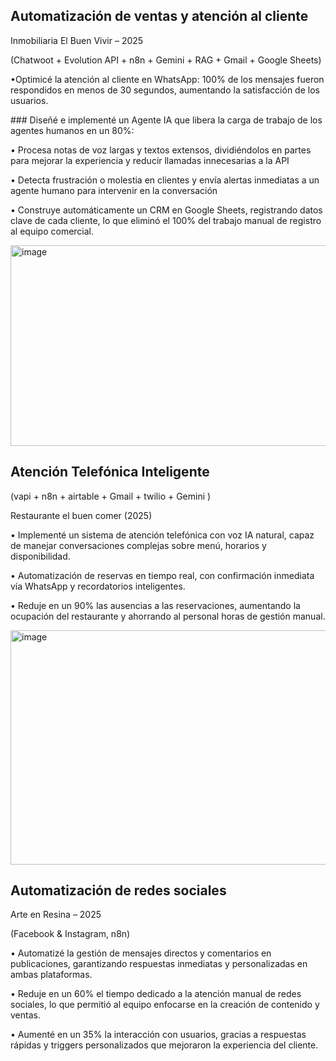 ## Automatización de ventas y atención al cliente
<p>Inmobiliaria El Buen Vivir – 2025</p>
<p>(Chatwoot + Evolution API + n8n + Gemini + RAG + Gmail + Google Sheets)</p>

<p>•Optimicé la atención al cliente en WhatsApp: 100% de los mensajes fueron respondidos en menos de 30 segundos, aumentando la satisfacción de los usuarios. </p> 
### Diseñé e implementé un Agente IA que libera la carga de trabajo de los agentes humanos en un 80%:
<p> • Procesa notas de voz largas y textos extensos, dividiéndolos en partes para mejorar la experiencia y reducir llamadas innecesarias a la API  </p>
<p>• Detecta frustración o molestia en clientes y envía alertas inmediatas a un agente humano para intervenir en la conversación </p>
<p>• Construye automáticamente un CRM en Google Sheets, registrando datos clave de cada cliente, lo que eliminó el 100% del trabajo manual de registro al equipo comercial. </p>

<img width="1206" height="321" alt="image" src="https://github.com/user-attachments/assets/04175c07-9d43-4f29-9d53-2a3ff331e8e9" />

## Atención Telefónica Inteligente
<p> (vapi + n8n + airtable + Gmail + twilio + Gemini )</p>
<p> Restaurante el buen comer (2025)</p>
<p>• Implementé un sistema de atención telefónica con voz IA natural, capaz de manejar conversaciones complejas sobre menú, horarios y disponibilidad. </p>
<p>• Automatización de reservas en tiempo real, con confirmación inmediata vía WhatsApp y recordatorios inteligentes. </p>
<p>• Reduje en un 90% las ausencias a las reservaciones, aumentando la ocupación del restaurante y ahorrando al personal horas de gestión manual. </p>

<img width="994" height="375" alt="image" src="https://github.com/user-attachments/assets/2a195ee3-f3cd-4efe-8dd0-da7c1454c6c2" />

## Automatización de redes sociales
<p>Arte en Resina – 2025</p>
<p>(Facebook & Instagram, n8n)</p>
<p>•	Automatizé la gestión de mensajes directos y comentarios en publicaciones, garantizando respuestas inmediatas y personalizadas en ambas plataformas.</p>
<p>•	Reduje en un 60% el tiempo dedicado a la atención manual de redes sociales, lo que permitió al equipo enfocarse en la creación de contenido y ventas.</p>
<p>•	Aumenté en un 35% la interacción con usuarios, gracias a respuestas rápidas y triggers personalizados que mejoraron la experiencia del cliente.</p>




